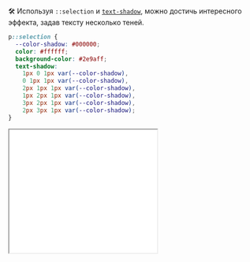 🛠 Используя `::selection` и [`text-shadow`](/css/text-shadow/), можно достичь интересного эффекта, задав тексту несколько теней.

```css
p::selection {
  --color-shadow: #000000;
  color: #ffffff;
  background-color: #2e9aff;
  text-shadow:
    1px 0 1px var(--color-shadow),
    0 1px 1px var(--color-shadow),
    2px 1px 1px var(--color-shadow),
    1px 2px 1px var(--color-shadow),
    3px 2px 1px var(--color-shadow),
    2px 3px 1px var(--color-shadow);
}
```

<iframe title="::selection в сочетании с text-shadow" src="../demos/selection-with-text-shadow/" height="250"></iframe>
